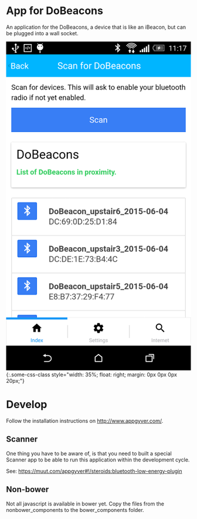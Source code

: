 # App for DoBeacons

An application for the DoBeacons, a device that is like an iBeacon, but can be plugged into a wall socket.

![Screenhost](https://github.com/dobots/dobeacon-app/blob/master/doc/scan.png)
{:.some-css-class style="width: 35%; float: right; margin: 0px 0px 0px 20px;"}

# Develop

Follow the installation instructions on http://www.appgyver.com/.

## Scanner

One thing you have to be aware of, is that you need to built a special Scanner app to be able to run this application within the development cycle.

See: https://muut.com/appgyver#!/steroids:bluetooth-low-energy-plugin

## Non-bower

Not all javascript is available in bower yet. Copy the files from the nonbower_components to the bower_components folder.
